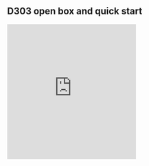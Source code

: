 ## D303 open box and quick start
<div style="text-aligh:left;">
<iframe height="315" src="https://www.youtube.com/embed/Thqg7SXMlAE" frameborder="0" allow="accelerometer; autoplay; encrypted-media; gyroscope; picture-in-picture" allowfullscreen></iframe>
</div>